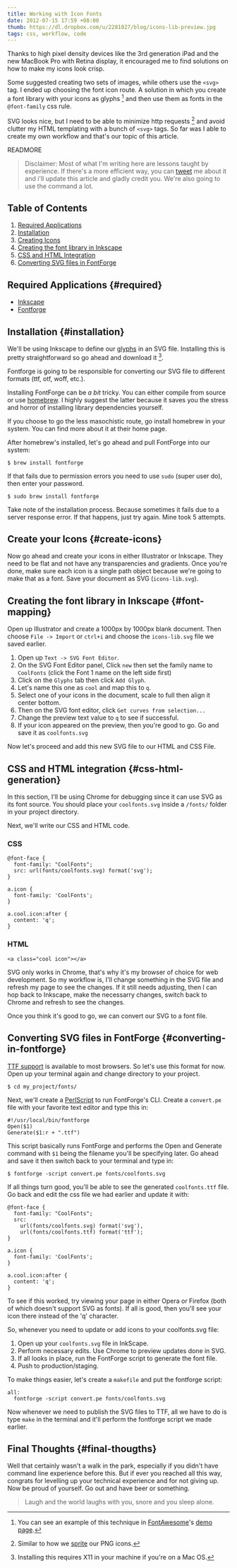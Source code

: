 ```yaml
---
title: Working with Icon Fonts
date: 2012-07-15 17:59 +08:00
thumb: https://dl.dropbox.com/u/2281027/blog/icons-lib-preview.jpg
tags: css, workflow, code
---
```

Thanks to high pixel density devices like the 3rd generation iPad and the new MacBook Pro with Retina display, it encouraged me to find solutions on how to make my icons look crisp.

Some suggested creating two sets of images, while others use the `<svg>` tag. I ended up choosing the font icon route. A solution in which you create a font library with your icons as glyphs [^1] and then use them as fonts in the `@font-family` css rule.

SVG looks nice, but I need to be able to minimize http requests [^foot] and avoid clutter my HTML templating with a bunch of `<svg>` tags. So far was I able to create my own workflow and that's our topic of this article.

[^1]: You can see an example of this technique in [FontAwesome](https://github.com/FortAwesome/Font-Awesome)'s [demo page](http://fortawesome.github.com/Font-Awesome/).
[^foot]: Similar to how we [sprite](http://www.w3schools.com/css/css_image_sprites.asp) our PNG icons.

READMORE

> Disclaimer: Most of what I'm writing here are lessons taught by experience. If there's a more efficient way, you can [tweet](http://twitter.com/jamesflorentino) me about it and i'll update this article and gladly credit you. We're also going to use the command a lot.

Table of Contents
-----------------

1. [Required Applications](#required)
2. [Installation](#installation)
3. [Creating Icons](#create-icons)
4. [Creating the font library in Inkscape](#font-mapping)
5. [CSS and HTML Integration](#css-html-generation)
6. [Converting SVG files in FontForge](#converting-in-fontforge)

Required Applications {#required}
---------------------------------

* [Inkscape](http://inkscape.org/)
* [Fontforge](http://fontforge.sourceforge.net/)

Installation {#installation}
----------------------------

We'll be using Inkscape to define our [glyphs](http://en.wikipedia.org/wiki/Glyph) in an SVG file. Installing this is pretty straightforward so go ahead and download it [^note].

[^note]: Installing this requires X11 in your machine if you're on a Mac OS.

Fontforge is going to be responsible for converting our SVG file to different formats (ttf, otf, woff, etc.). 

Installing FontForge can be _a bit_ tricky. You can either compile from source or use [homebrew](http://mxcl.github.com/homebrew/). I highly suggest the latter because it saves you the stress and horror of installing library dependencies yourself.

If you choose to go the less masochistic route, go install homebrew in your system. You can find more about it at their home page.

After homebrew's installed, let's go ahead and pull FontForge into our system:

    $ brew install fontforge

If that fails due to permission errors you need to use `sudo` (super user do), then enter your password.

    $ sudo brew install fontforge

Take note of the installation process. Because sometimes it fails due to a server response error. If that happens, just try again. Mine took 5 attempts.

Create your Icons {#create-icons}
---------------------------------

Now go ahead and create your icons in either Illustrator or Inkscape. They need to be flat and not have any transparencies and gradients. Once you're done, make sure each icon is a single path object because we're going to make that as a font. Save your document as SVG (`icons-lib.svg`).

Creating the font library in Inkscape {#font-mapping}
-----------------------------------------------------

Open up Illustrator and create a 1000px by 1000px blank document. Then choose `File -> Import` or `ctrl+i` and choose the `icons-lib.svg` file we saved earlier.

1. Open up `Text -> SVG Font Editor`.
2. On the SVG Font Editor panel, Click `new` then set the family name to `CoolFonts` (click the Font 1 name on the left side first)
3. Click on the `Glyphs` tab then click `Add Glyph`.
4. Let's name this one as `cool` and map this to `q`.
5. Select one of your icons in the document, scale to full then align it center bottom.
6. Then on the SVG font editor, click `Get curves from selection...`
7. Change the preview text value to `q` to see if successful.
8. If your icon appeared on the preview, then you're good to go. Go and save it as `coolfonts.svg`

Now let's proceed and add this new SVG file to our HTML and CSS File.

CSS and HTML integration {#css-html-generation}
-----------------------------------------------

In this section, I'll be using Chrome for debugging since it can use SVG as its font source. You should place your `coolfonts.svg` inside a `/fonts/` folder in your project directory.

Next, we'll write our CSS and HTML code.

### CSS

    @font-face {
      font-family: "CoolFonts";
      src: url(fonts/coolfonts.svg) format('svg'); 
    }

    a.icon {
      font-family: 'CoolFonts';
    }

    a.cool.icon:after {
      content: 'q';
    }

### HTML

    <a class="cool icon"></a>

SVG only works in Chrome, that's why it's my browser of choice for web development. So my workflow is, I'll change something in the SVG file and refresh my page to see the changes. If it still needs adjusting, then I can hop back to Inkscape, make the necessarry changes, switch back to Chrome and refresh to see the changes.

Once you think it's good to go, we can convert our SVG to a font file.

Converting SVG files in FontForge {#converting-in-fontforge}
------------------------------------------------------------

[TTF support](http://caniuse.com/#search=ttf) is available to most browsers. So let's use this format for now. Open up your terminal again and change directory to your project.

    $ cd my_project/fonts/

Next, we'll create a [PerlScript](http://en.wikipedia.org/wiki/PerlScript) to run FontForge's CLI. Create a `convert.pe` file with your favorite text editor and type this in:

    #!/usr/local/bin/fontforge
    Open($1)
    Generate($1:r + ".ttf")

This script basically runs FontForge and performs the Open and Generate command with `$1` being the filename you'll be specifying later. Go ahead and save it then switch back to your terminal and type in:

    $ fontforge -script convert.pe fonts/coolfonts.svg

If all things turn good, you'll be able to see the generated `coolfonts.ttf` file. Go back and edit the css file we had earlier and update it with:

    @font-face {
      font-family: "CoolFonts";
      src:
        url(fonts/coolfonts.svg) format('svg'),
        url(fonts/coolfonts.ttf) format('ttf');
    }

    a.icon {
      font-family: 'CoolFonts';
    }

    a.cool.icon:after {
      content: 'q';
    }

To see if this worked, try viewing your page in either Opera or Firefox (both of which doesn't support SVG as fonts). If all is good, then you'll see your icon there instead of the 'q' character.

So, whenever you need to update or add icons to your coolfonts.svg file:

1. Open up your `coolfonts.svg` file in InkScape.
2. Perform necessary edits. Use Chrome to preview updates done in SVG.
3. If all looks in place, run the FontForge script to generate the font file.
4. Push to production/staging.

To make things easier, let's create a `makefile` and put the fontforge script:

    all:
      fontforge -script convert.pe fonts/coolfonts.svg

Now whenever we need to publish the SVG files to TTF, all we have to do is type `make` in the terminal and it'll perform the fontforge script we made earlier.

Final Thoughts {#final-thougths}
--------------------------------

Well that certainly wasn't a walk in the park, especially if you didn't have command line experience before this. But if ever you reached all this way, congrats for levelling up your technical experience and for not giving up. Now be proud of yourself. Go out and have beer or something.

> Laugh and the world laughs with you, snore and you sleep alone.
